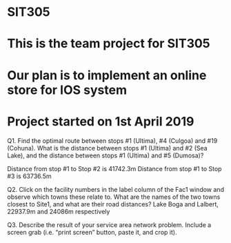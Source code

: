 # SIT305
# This is the team project for SIT305 
# Our plan is to implement an online store for IOS system
# Project started on 1st April 2019
Q1. Find the optimal route between stops #1 (Ultima), #4 (Culgoa) and #19 (Cohuna). What is the distance between stops #1 (Ultima) and #2 (Sea Lake), and the distance between stops #1 (Ultima) and #5 (Dumosa)?

Distance from stop #1 to Stop #2 is 41742.3m
Distance from stop #1 to Stop #3 is 63736.5m

Q2. Click on the facility numbers in the label column of the Fac1 window and observe which towns these relate to. What are the names of the two towns closest to Site1, and what are their road distances?
Lake Boga and Lalbert, 22937.9m and 24086m respectively

Q3. Describe the result of your service area network problem. Include a screen grab (i.e. “print screen” button, paste it, and crop it).
